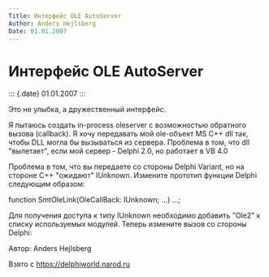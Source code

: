 ```yaml
---
Title: Интерфейс OLE AutoServer
Author: Anders Hejlsberg
Date: 01.01.2007
---
```



Интерфейс OLE AutoServer
========================

::: {.date}
01.01.2007
:::

Это не улыбка, а дружественный интерфейс. 

Я пытаюсь создать in-process oleserver с возможностью обратного вызова
(callback). Я хочу передавать мой ole-объект MS C++ dll так, чтобы DLL
могла бы вызываться из сервера. Проблема в том, что dll \"вылетает\",
если мой сервер - Delphi 2.0, но работает в VB 4.0

Проблема в том, что вы передаете со стороны Delphi Variant, но на
стороне C++ \"ожидают\" IUnknown. Измените прототип функции Delphi
следующим образом:

function SmtOleLink(OleCallBack: IUnknown; ...) ...;

Для получения доступа к типу IUnknown необходимо добавить \"Ole2\" к
списку используемых модулей. Теперь измените вызов со стороны Delphi:

Автор: Anders Hejlsberg

Взято с <https://delphiworld.narod.ru>
